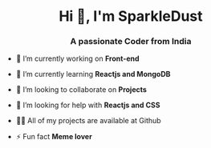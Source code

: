 <h1 align="center">Hi 👋, I'm SparkleDust</h1>
<h3 align="center">A passionate Coder from India</h3>

- 🔭 I’m currently working on **Front-end**

- 🌱 I’m currently learning **Reactjs and MongoDB**

- 👯 I’m looking to collaborate on **Projects**

- 🤝 I’m looking for help with **Reactjs and CSS**

- 👨‍💻 All of my projects are available at Github

- ⚡ Fun fact **Meme lover**



